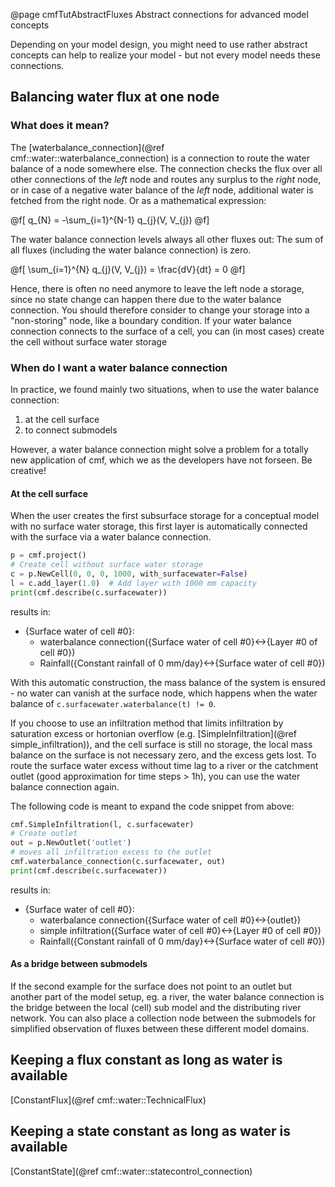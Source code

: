 @page cmfTutAbstractFluxes Abstract connections for advanced model concepts

Depending on your model design, you might need to use rather abstract concepts 
can help to realize your model - but not every model needs these connections.

## Balancing water flux at one node

### What does it mean?

The [waterbalance_connection](@ref cmf::water::waterbalance_connection) is 
a connection to route the water balance of a node somewhere else.
The connection checks the flux over all other connections of the *left* node
and routes any surplus to the *right* node, or in case of a negative water balance
of the *left* node, additional water is fetched from the right node. Or as a
mathematical expression:

@f[
q_{N} = -\sum_{i=1}^{N-1} q_{j}(V, V_{j})
@f]

The water balance connection levels always all other fluxes out: The sum of all fluxes 
(including the water balance connection) is zero.

@f[
\sum_{i=1}^{N} q_{j}(V, V_{j}) = \frac{dV}{dt} = 0
@f]

Hence, there is often no need anymore to leave the left node a storage, 
since no state change can happen there due to the water balance connection. 
You should therefore consider to change your storage into a "non-storing" node,
like a boundary condition. If your water balance connection connects to the surface of
a cell, you can (in most cases) create the cell without surface water storage

### When do I want a water balance connection

In practice, we found mainly two situations, when to use the water balance connection:

1. at the cell surface
2. to connect submodels

However, a water balance connection might solve a problem for a totally new application of cmf,
which we as the developers have not forseen. Be creative!

#### At the cell surface

When the user creates the first subsurface storage for a conceptual model with no surface water 
storage, this first layer is automatically connected with the surface via a 
water balance connection. 

~~~~~~~~~~~.py
p = cmf.project()
# Create cell without surface water storage
c = p.NewCell(0, 0, 0, 1000, with_surfacewater=False)
l = c.add_layer(1.0)  # Add layer with 1000 mm capacity
print(cmf.describe(c.surfacewater))
~~~~~~~~~~~

results in:

- {Surface water of cell #0}:
    - waterbalance connection({Surface water of cell #0}<->{Layer #0 of cell #0})
    - Rainfall({Constant rainfall of 0 mm/day}<->{Surface water of cell #0})


With this automatic construction, the mass balance of the system is ensured -
no water can vanish at the surface node, which happens when
the water balance of `c.surfacewater.waterbalance(t) != 0`.

If you choose to use an infiltration method that limits infiltration by saturation excess
or hortonian overflow (e.g. [SimpleInfiltration](@ref simple_infiltration)), and the cell
surface is still no storage, the local mass balance on the surface is not necessary zero,
and the excess gets lost. To route the surface water excess without time lag to a river
or the catchment outlet (good approximation for time steps > 1h), you can use the water
balance connection again.

The following code is meant to expand the code snippet from above:

~~~~~~~~~~~.py
cmf.SimpleInfiltration(l, c.surfacewater)
# Create outlet
out = p.NewOutlet('outlet')
# moves all infiltration excess to the outlet
cmf.waterbalance_connection(c.surfacewater, out)
print(cmf.describe(c.surfacewater))
~~~~~~~~~~~

results in:

- {Surface water of cell #0}:
    - waterbalance connection({Surface water of cell #0}<->{outlet})
    - simple infiltration({Surface water of cell #0}<->{Layer #0 of cell #0})
    - Rainfall({Constant rainfall of 0 mm/day}<->{Surface water of cell #0})


#### As a bridge between submodels

If the second example for the surface does not point to an outlet but another part
of the model setup, eg. a river, the water balance connection is the bridge between
the local (cell) sub model and the distributing river network. You can also place 
a collection node between the submodels for simplified observation of fluxes
between these different model domains.

## Keeping a flux constant as long as water is available

[ConstantFlux](@ref cmf::water::TechnicalFlux)

## Keeping a state constant as long as water is available

[ConstantState](@ref cmf::water::statecontrol_connection)
